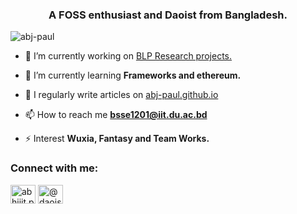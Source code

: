<h3 align="center">A FOSS enthusiast and Daoist from Bangladesh.</h3>

<p align="left"> <img src="https://komarev.com/ghpvc/?username=abj-paul&label=Profile%20views&color=0e75b6&style=flat" alt="abj-paul" /> </p>

- 🔭 I’m currently working on [BLP Research projects.](https://github.com/abj-paul/NLP-Library)

- 🌱 I’m currently learning **Frameworks and ethereum.**

- 📝 I regularly write articles on [abj-paul.github.io](abj-paul.github.io)

- 📫 How to reach me **bsse1201@iit.du.ac.bd**

- ⚡ Interest **Wuxia, Fantasy and Team Works.**

<h3 align="left">Connect with me:</h3>
<p align="left">
<a href="https://fb.com/abhijit.paul.5667901" target="blank"><img align="center" src="https://raw.githubusercontent.com/rahuldkjain/github-profile-readme-generator/master/src/images/icons/Social/facebook.svg" alt="abhijit.paul.5667901" height="30" width="40" /></a>
<a href="https://medium.com/@daoist.paul" target="blank"><img align="center" src="https://raw.githubusercontent.com/rahuldkjain/github-profile-readme-generator/master/src/images/icons/Social/medium.svg" alt="@daoist.paul" height="30" width="40" /></a>
</p>

